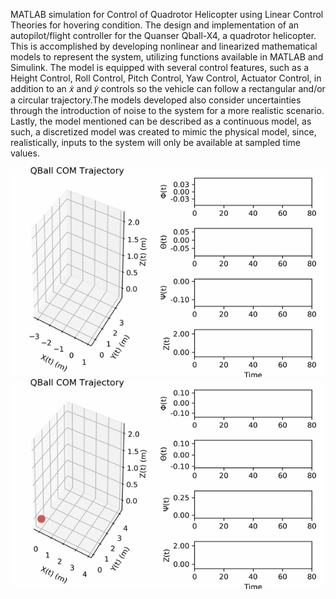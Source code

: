 MATLAB simulation for Control of Quadrotor Helicopter using Linear Control Theories for hovering condition.
The design and implementation of an autopilot/flight controller for the Quanser Qball-X4, a quadrotor helicopter. This is accomplished by developing nonlinear and linearized mathematical models to represent the system, utilizing functions available in MATLAB and Simulink. The model is equipped with several control features, such as a Height Control, Roll Control, Pitch Control, Yaw Control, Actuator Control, in addition to an 𝑥̇ and 𝑦̇ controls so the vehicle can follow a rectangular and/or a circular trajectory.The models developed also consider uncertainties through the introduction of noise to the system for a more realistic scenario. Lastly, the model mentioned can be described as a continuous model, as such, a discretized model was created to mimic the physical model, since, realistically, inputs to the system will only be available at sampled time values.


![](https://github.com/chainspark/QBall_QuadRotor_Helicopter/blob/main/Circle.gif)
![](https://github.com/chainspark/QBall_QuadRotor_Helicopter/blob/main/Square.gif)
